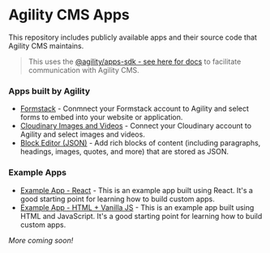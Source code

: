 # Agility CMS Apps

This repository includes publicly available apps and their source code that Agility CMS maintains.

> This uses the [@agility/apps-sdk - see here for docs](https://github.com/agility/agility-cms-app-sdk) to facilitate communication with Agility CMS.

### Apps built by Agility

- [Formstack](https://github.com/agility/agility-cms-apps/tree/main/formstack) - Conmnect your Formstack account to Agility and select forms to embed into your website or application.
- [Cloudinary Images and Videos](https://github.com/agility/agility-cms-apps/tree/main/cloudinary) - Connect your Cloudinary account to Agility and select images and videos.
- [Block Editor (JSON)](https://github.com/agility/agility-cms-apps/tree/main/block-editor) - Add rich blocks of content (including paragraphs, headings, images, quotes, and more) that are stored as JSON.

### Example Apps

- [Example App - React](https://github.com/agility/agility-cms-apps/tree/main/example/react) - This is an example app built using React. It's a good starting point for learning how to build custom apps.
- [Example App - HTML + Vanilla JS](https://github.com/agility/agility-cms-apps/tree/main/example/html) - This is an example app built using HTML and JavaScript. It's a good starting point for learning how to build custom apps.

_More coming soon!_
